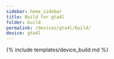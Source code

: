 ```yaml
---
sidebar: home_sidebar
title: Build for gta4l
folder: build
permalink: /devices/gta4l/build/
device: gta4l
---
```

{% include templates/device_build.md %}

